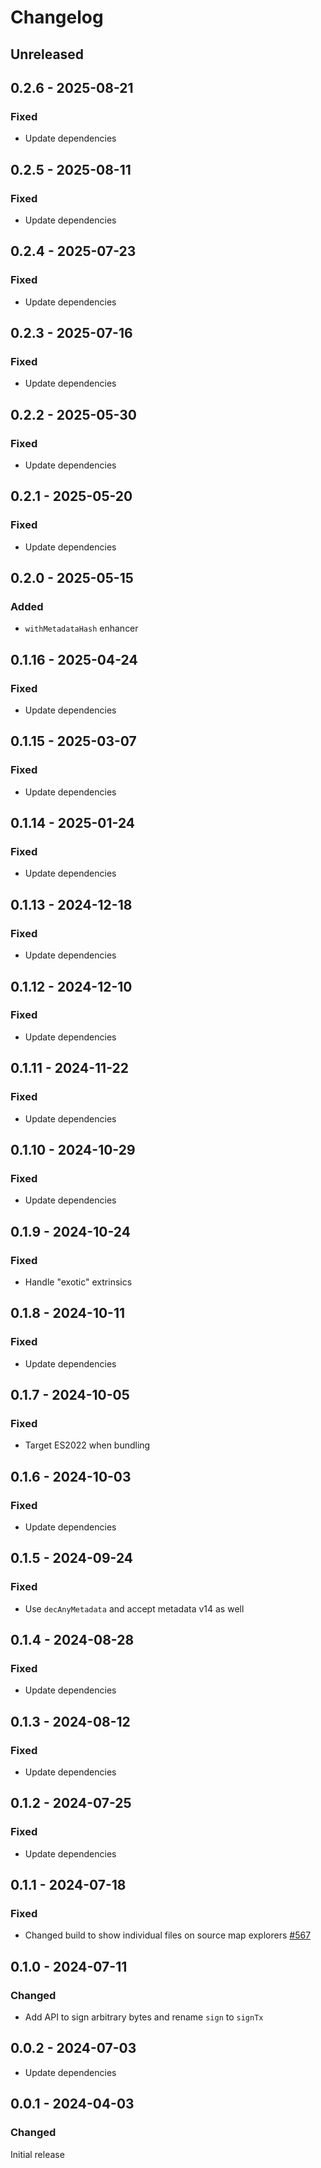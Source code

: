 # Changelog

## Unreleased

## 0.2.6 - 2025-08-21

### Fixed

- Update dependencies

## 0.2.5 - 2025-08-11

### Fixed

- Update dependencies

## 0.2.4 - 2025-07-23

### Fixed

- Update dependencies

## 0.2.3 - 2025-07-16

### Fixed

- Update dependencies

## 0.2.2 - 2025-05-30

### Fixed

- Update dependencies

## 0.2.1 - 2025-05-20

### Fixed

- Update dependencies

## 0.2.0 - 2025-05-15

### Added

- `withMetadataHash` enhancer

## 0.1.16 - 2025-04-24

### Fixed

- Update dependencies

## 0.1.15 - 2025-03-07

### Fixed

- Update dependencies

## 0.1.14 - 2025-01-24

### Fixed

- Update dependencies

## 0.1.13 - 2024-12-18

### Fixed

- Update dependencies

## 0.1.12 - 2024-12-10

### Fixed

- Update dependencies

## 0.1.11 - 2024-11-22

### Fixed

- Update dependencies

## 0.1.10 - 2024-10-29

### Fixed

- Update dependencies

## 0.1.9 - 2024-10-24

### Fixed

- Handle "exotic" extrinsics

## 0.1.8 - 2024-10-11

### Fixed

- Update dependencies

## 0.1.7 - 2024-10-05

### Fixed

- Target ES2022 when bundling

## 0.1.6 - 2024-10-03

### Fixed

- Update dependencies

## 0.1.5 - 2024-09-24

### Fixed

- Use `decAnyMetadata` and accept metadata v14 as well

## 0.1.4 - 2024-08-28

### Fixed

- Update dependencies

## 0.1.3 - 2024-08-12

### Fixed

- Update dependencies

## 0.1.2 - 2024-07-25

### Fixed

- Update dependencies

## 0.1.1 - 2024-07-18

### Fixed

- Changed build to show individual files on source map explorers [#567](https://github.com/polkadot-api/polkadot-api/pull/567)

## 0.1.0 - 2024-07-11

### Changed

- Add API to sign arbitrary bytes and rename `sign` to `signTx`

## 0.0.2 - 2024-07-03

- Update dependencies

## 0.0.1 - 2024-04-03

### Changed

Initial release
